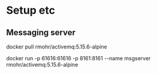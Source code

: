 # Setup etc

## Messaging server

docker pull rmohr/activemq:5.15.6-alpine

docker run -p 61616:61616 -p 8161:8161 --name msgserver rmohr/activemq:5.15.6-alpine

